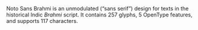Noto Sans Brahmi is an unmodulated (“sans serif”) design for texts in the historical Indic _Brahmi_ script. It contains 257 glyphs, 5 OpenType features, and supports 117 characters.